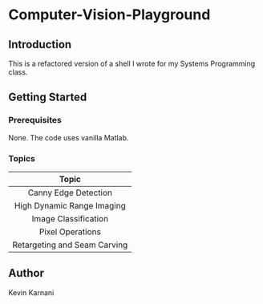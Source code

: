 # Computer-Vision-Playground

## Introduction
This is a refactored version of a shell I wrote for my Systems Programming class.

## Getting Started

### Prerequisites

None. The code uses vanilla Matlab.

### Topics

|              Topic            |
| :----------------------------:|
| Canny Edge Detection          |
| High Dynamic Range Imaging    |
| Image Classification          |
| Pixel Operations              |
| Retargeting and Seam Carving  |

## Author

Kevin Karnani
